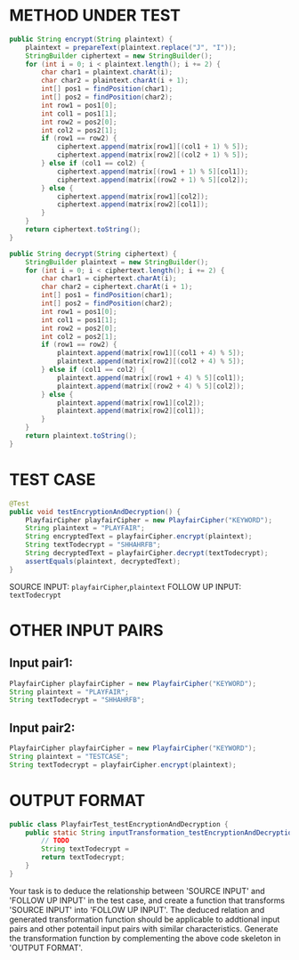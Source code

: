 # METHOD UNDER TEST
```java
public String encrypt(String plaintext) {
    plaintext = prepareText(plaintext.replace("J", "I"));
    StringBuilder ciphertext = new StringBuilder();
    for (int i = 0; i < plaintext.length(); i += 2) {
        char char1 = plaintext.charAt(i);
        char char2 = plaintext.charAt(i + 1);
        int[] pos1 = findPosition(char1);
        int[] pos2 = findPosition(char2);
        int row1 = pos1[0];
        int col1 = pos1[1];
        int row2 = pos2[0];
        int col2 = pos2[1];
        if (row1 == row2) {
            ciphertext.append(matrix[row1][(col1 + 1) % 5]);
            ciphertext.append(matrix[row2][(col2 + 1) % 5]);
        } else if (col1 == col2) {
            ciphertext.append(matrix[(row1 + 1) % 5][col1]);
            ciphertext.append(matrix[(row2 + 1) % 5][col2]);
        } else {
            ciphertext.append(matrix[row1][col2]);
            ciphertext.append(matrix[row2][col1]);
        }
    }
    return ciphertext.toString();
}

public String decrypt(String ciphertext) {
    StringBuilder plaintext = new StringBuilder();
    for (int i = 0; i < ciphertext.length(); i += 2) {
        char char1 = ciphertext.charAt(i);
        char char2 = ciphertext.charAt(i + 1);
        int[] pos1 = findPosition(char1);
        int[] pos2 = findPosition(char2);
        int row1 = pos1[0];
        int col1 = pos1[1];
        int row2 = pos2[0];
        int col2 = pos2[1];
        if (row1 == row2) {
            plaintext.append(matrix[row1][(col1 + 4) % 5]);
            plaintext.append(matrix[row2][(col2 + 4) % 5]);
        } else if (col1 == col2) {
            plaintext.append(matrix[(row1 + 4) % 5][col1]);
            plaintext.append(matrix[(row2 + 4) % 5][col2]);
        } else {
            plaintext.append(matrix[row1][col2]);
            plaintext.append(matrix[row2][col1]);
        }
    }
    return plaintext.toString();
}

```


# TEST CASE
```java
@Test
public void testEncryptionAndDecryption() {
    PlayfairCipher playfairCipher = new PlayfairCipher("KEYWORD");
    String plaintext = "PLAYFAIR";
    String encryptedText = playfairCipher.encrypt(plaintext);
    String textTodecrypt = "SHHAHRFB";
    String decryptedText = playfairCipher.decrypt(textTodecrypt);
    assertEquals(plaintext, decryptedText);
}

```
SOURCE INPUT: `playfairCipher`,`plaintext`
FOLLOW UP INPUT: `textTodecrypt`


# OTHER INPUT PAIRS 
## Input pair1:
```java
PlayfairCipher playfairCipher = new PlayfairCipher("KEYWORD");
String plaintext = "PLAYFAIR";
String textTodecrypt = "SHHAHRFB";
```

## Input pair2:
```java
PlayfairCipher playfairCipher = new PlayfairCipher("KEYWORD");
String plaintext = "TESTCASE";
String textTodecrypt = playfairCipher.encrypt(plaintext);
```



# OUTPUT FORMAT
```java
public class PlayfairTest_testEncryptionAndDecryption {
    public static String inputTransformation_testEncryptionAndDecryption(PlayfairCipher playfairCipher, String plaintext)  {
        // TODO
        String textTodecrypt = 
		return textTodecrypt;
    }
}
```
Your task is to deduce the relationship between 'SOURCE INPUT' and 'FOLLOW UP INPUT' in the test case, and create a function that transforms 'SOURCE INPUT' into 'FOLLOW UP INPUT'.
The deduced relation and generated transformation function should be applicable to addtional input pairs and other potentail input pairs with similar characteristics.
Generate the transformation function by complementing the above code skeleton in 'OUTPUT FORMAT'.